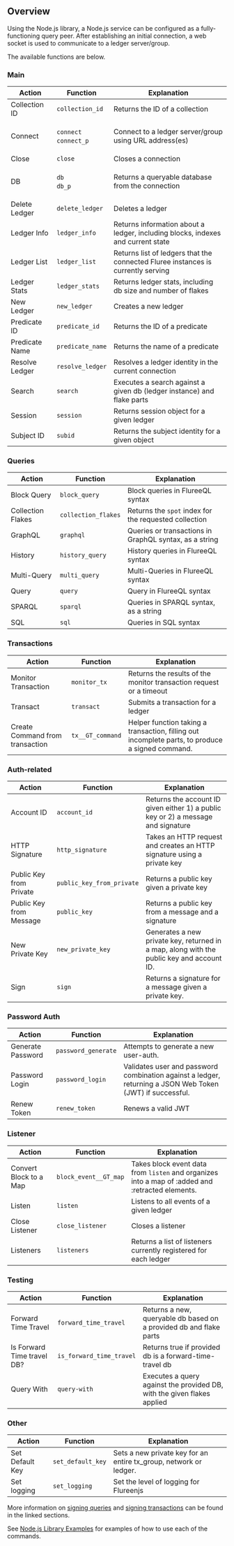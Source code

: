 ## Overview

Using the Node.js library, a Node.js service can be configured as a fully-functioning query peer.  After establishing an initial connection, a web socket is used to communicate to a ledger server/group.  

The available functions are below.

### Main
Action | Function | Explanation 
-- | -- | --
Collection ID | `collection_id` | Returns the ID of a collection
Connect | <ul style="list-style-type:none; padding-left: 0;"><li>`connect`</li><li>`connect_p`</li></ul> | Connect to a ledger server/group using URL address(es)
Close | `close` | Closes a connection
DB | <ul style="list-style-type:none; padding-left: 0;"><li>`db`</li><li>`db_p`</li></ul> | Returns a queryable database from the connection
Delete Ledger | `delete_ledger` | Deletes a ledger
Ledger Info | `ledger_info` | Returns information about a ledger, including blocks, indexes and current state
Ledger List | `ledger_list` | Returns list of ledgers that the connected Fluree instances is currently serving
Ledger Stats | `ledger_stats` | Returns ledger stats, including db size and number of flakes
New Ledger | `new_ledger` | Creates a new ledger
Predicate ID | `predicate_id` | Returns the ID of a predicate
Predicate Name | `predicate_name` | Returns the name of a predicate
Resolve Ledger | `resolve_ledger` | Resolves a ledger identity in the current connection
Search | `search` | Executes a search against a given db (ledger instance) and flake parts
Session | `session` | Returns session object for a given ledger
Subject ID | `subid` | Returns the subject identity for a given object


### Queries
Action | Function | Explanation 
-- | -- | --
Block Query | `block_query` | Block queries in FlureeQL syntax
Collection Flakes | `collection_flakes` | Returns the `spot` index for the requested collection
GraphQL | `graphql` | Queries or transactions in GraphQL syntax, as a string
History |  `history_query`| History queries in FlureeQL syntax
Multi-Query | `multi_query` | Multi-Queries in FlureeQL syntax
Query | `query` | Query in FlureeQL syntax
SPARQL | `sparql` | Queries in SPARQL syntax, as a string
SQL | `sql` | Queries in SQL syntax


### Transactions
Action | Function | Explanation 
-- | -- | --
Monitor Transaction | `monitor_tx` | Returns the results of the monitor transaction request or a timeout
Transact | `transact` | Submits a transaction for a ledger
Create Command from transaction | `tx__GT_command` | Helper function taking a transaction, filling out incomplete parts, to produce a signed command.


### Auth-related
Action | Function | Explanation
-- | -- | -- 
Account ID | `account_id` | Returns the account ID given either 1) a public key or 2) a message and signature
HTTP Signature | `http_signature` | Takes an HTTP request and creates an HTTP signature using a private key
Public Key from Private | `public_key_from_private` | Returns a public key given a private key
Public Key from Message | `public_key` | Returns a public key from a message and a signature
New Private Key | `new_private_key` | Generates a new private key, returned in a map, along with the public key and account ID.
Sign | `sign` | Returns a signature for a message given a private key.


### Password Auth
Action | Function | Explanation
-- | -- | -- 
Generate Password | `password_generate` | Attempts to generate a new user-auth.
Password Login | `password_login` | Validates user and password combination against a ledger, returning a JSON Web Token (JWT) if successful.
Renew Token | `renew_token` | Renews a valid JWT


### Listener
Action | Function | Explanation
-- | -- | -- 
Convert Block to a Map | `block_event__GT_map` | Takes block event data from `listen` and organizes into a map of :added and :retracted elements.
Listen | `listen` | Listens to all events of a given ledger
Close Listener | `close_listener` | Closes a listener
Listeners | `listeners` | Returns a list of listeners currently registered for each ledger


### Testing
Action | Function | Explanation
-- | -- | -- 
Forward Time Travel | `forward_time_travel` | Returns a new, queryable db based on a provided db and flake parts
Is Forward Time travel DB? | `is_forward_time_travel` | Returns true if provided db is a forward-time-travel db
Query With | `query-with` | Executes a query against the provided DB, with the given flakes applied



### Other
Action | Function | Explanation
-- | -- | -- 
Set Default Key | `set_default_key` | Sets a new private key for an entire tx_group, network or ledger.  
Set logging | `set_logging` | Set the level of logging for Flureenjs



More information on [signing queries](/docs/identity/signatures#signed-queries) and [signing transactions](/docs/identity/signatures#signed-transactions) can be found in the linked sections. 

See [Node.js Library Examples](/tools/nodejs/nodejs-examples) for examples of how to use each of the commands.